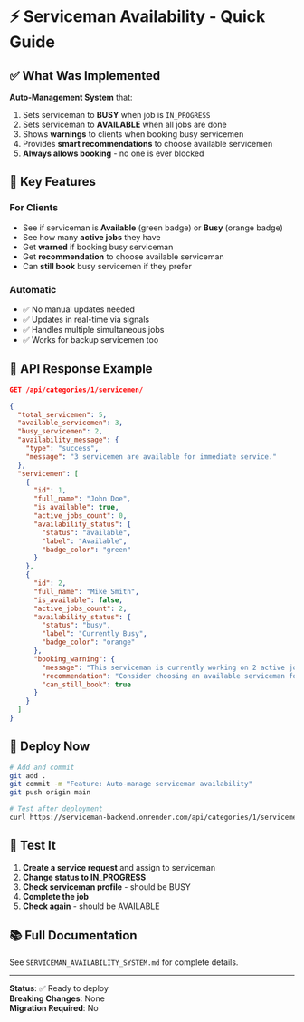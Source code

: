# ⚡ Serviceman Availability - Quick Guide

## ✅ What Was Implemented

**Auto-Management System** that:
1. Sets serviceman to **BUSY** when job is `IN_PROGRESS`
2. Sets serviceman to **AVAILABLE** when all jobs are done
3. Shows **warnings** to clients when booking busy servicemen
4. Provides **smart recommendations** to choose available servicemen
5. **Always allows booking** - no one is ever blocked

## 🎯 Key Features

### For Clients
- See if serviceman is **Available** (green badge) or **Busy** (orange badge)
- See how many **active jobs** they have
- Get **warned** if booking busy serviceman
- Get **recommendation** to choose available serviceman
- Can **still book** busy servicemen if they prefer

### Automatic
- ✅ No manual updates needed
- ✅ Updates in real-time via signals
- ✅ Handles multiple simultaneous jobs
- ✅ Works for backup servicemen too

## 📡 API Response Example

```json
GET /api/categories/1/servicemen/

{
  "total_servicemen": 5,
  "available_servicemen": 3,
  "busy_servicemen": 2,
  "availability_message": {
    "type": "success",
    "message": "3 servicemen are available for immediate service."
  },
  "servicemen": [
    {
      "id": 1,
      "full_name": "John Doe",
      "is_available": true,
      "active_jobs_count": 0,
      "availability_status": {
        "status": "available",
        "label": "Available",
        "badge_color": "green"
      }
    },
    {
      "id": 2,
      "full_name": "Mike Smith",
      "is_available": false,
      "active_jobs_count": 2,
      "availability_status": {
        "status": "busy",
        "label": "Currently Busy",
        "badge_color": "orange"
      },
      "booking_warning": {
        "message": "This serviceman is currently working on 2 active job(s)",
        "recommendation": "Consider choosing an available serviceman for faster service",
        "can_still_book": true
      }
    }
  ]
}
```

## 🚀 Deploy Now

```bash
# Add and commit
git add .
git commit -m "Feature: Auto-manage serviceman availability"
git push origin main

# Test after deployment
curl https://serviceman-backend.onrender.com/api/categories/1/servicemen/
```

## 🧪 Test It

1. **Create a service request** and assign to serviceman
2. **Change status to IN_PROGRESS** 
3. **Check serviceman profile** - should be BUSY
4. **Complete the job**
5. **Check again** - should be AVAILABLE

## 📚 Full Documentation

See `SERVICEMAN_AVAILABILITY_SYSTEM.md` for complete details.

---

**Status**: ✅ Ready to deploy  
**Breaking Changes**: None  
**Migration Required**: No

